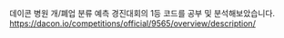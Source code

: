데이콘 병원 개/폐업 분류 예측 경진대회의 1등 코드를 공부 및 분석해보았습니다.
https://dacon.io/competitions/official/9565/overview/description/
